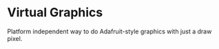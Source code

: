 Virtual Graphics
================
Platform independent way to do Adafruit-style graphics with just a draw pixel.
